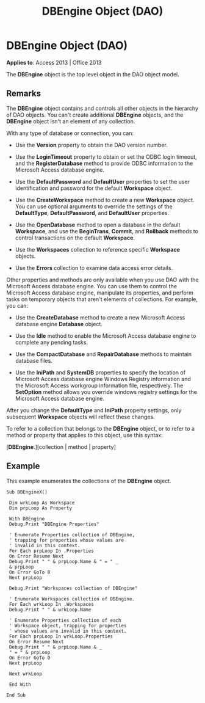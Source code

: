 ﻿---
title: DBEngine Object (DAO)
TOCTitle: DBEngine Object
ms:assetid: ceaeb505-615e-37ba-4633-27240ef8c5de
ms:mtpsurl: https://msdn.microsoft.com/library/Ff834506(v=office.15)
ms:contentKeyID: 48547792
ms.date: 09/18/2015
mtps_version: v=office.15
---

# DBEngine Object (DAO)


**Applies to**: Access 2013 | Office 2013

The **DBEngine** object is the top level object in the DAO object model.

## Remarks

The **DBEngine** object contains and controls all other objects in the hierarchy of DAO objects. You can't create additional **DBEngine** objects, and the **DBEngine** object isn't an element of any collection.

With any type of database or connection, you can:

  - Use the **Version** property to obtain the DAO version number.

  - Use the **LoginTimeout** property to obtain or set the ODBC login timeout, and the **RegisterDatabase** method to provide ODBC information to the Microsoft Access database engine.

  - Use the **DefaultPassword** and **DefaultUser** properties to set the user identification and password for the default **Workspace** object.

  - Use the **CreateWorkspace** method to create a new **Workspace** object. You can use optional arguments to override the settings of the **DefaultType**, **DefaultPassword**, and **DefaultUser** properties.

  - Use the **OpenDatabase** method to open a database in the default **Workspace**, and use the **BeginTrans**, **Commit**, and **Rollback** methods to control transactions on the default **Workspace**.

  - Use the **Workspaces** collection to reference specific **Workspace** objects.

  - Use the **Errors** collection to examine data access error details.

Other properties and methods are only available when you use DAO with the Microsoft Access database engine. You can use them to control the Microsoft Access database engine, manipulate its properties, and perform tasks on temporary objects that aren't elements of collections. For example, you can:

  - Use the **CreateDatabase** method to create a new Microsoft Access database engine **Database** object.

  - Use the **Idle** method to enable the Microsoft Access database engine to complete any pending tasks.

  - Use the **CompactDatabase** and **RepairDatabase** methods to maintain database files.

  - Use the **IniPath** and **SystemDB** properties to specify the location of Microsoft Access database engine Windows Registry information and the Microsoft Access workgroup information file, respectively. The **SetOption** method allows you override windows registry settings for the Microsoft Access database engine.

After you change the **DefaultType** and **IniPath** property settings, only subsequent **Workspace** objects will reflect these changes.

To refer to a collection that belongs to the **DBEngine** object, or to refer to a method or property that applies to this object, use this syntax:

\[**DBEngine**.\]\[collection | method | property\]

## Example

This example enumerates the collections of the **DBEngine** object.

    Sub DBEngineX() 
     
     Dim wrkLoop As Workspace 
     Dim prpLoop As Property 
     
     With DBEngine 
     Debug.Print "DBEngine Properties" 
     
     ' Enumerate Properties collection of DBEngine, 
     ' trapping for properties whose values are 
     ' invalid in this context. 
     For Each prpLoop In .Properties 
     On Error Resume Next 
     Debug.Print " " & prpLoop.Name & " = " _ 
     & prpLoop 
     On Error GoTo 0 
     Next prpLoop 
     
     Debug.Print "Workspaces collection of DBEngine" 
     
     ' Enumerate Workspaces collection of DBEngine. 
     For Each wrkLoop In .Workspaces 
     Debug.Print " " & wrkLoop.Name 
     
     ' Enumerate Properties collection of each 
     ' Workspace object, trapping for properties 
     ' whose values are invalid in this context. 
     For Each prpLoop In wrkLoop.Properties 
     On Error Resume Next 
     Debug.Print " " & prpLoop.Name & _ 
     " = " & prpLoop 
     On Error GoTo 0 
     Next prpLoop 
     
     Next wrkLoop 
     
     End With 
     
    End Sub

